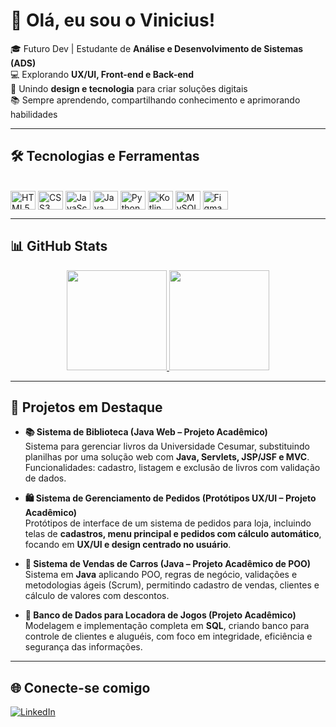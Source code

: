 # 👋 Olá, eu sou o Vinicius!  

🎓 Futuro Dev | Estudante de **Análise e Desenvolvimento de Sistemas (ADS)**  
💻 Explorando **UX/UI, Front-end e Back-end**  
🚀 Unindo **design e tecnologia** para criar soluções digitais  
📚 Sempre aprendendo, compartilhando conhecimento e aprimorando habilidades  

---

## 🛠️ Tecnologias e Ferramentas
<div style="display: inline_block"><br>
  <img align="center" alt="HTML5" height="30" width="40" src="https://cdn.jsdelivr.net/gh/devicons/devicon/icons/html5/html5-original.svg">
  <img align="center" alt="CSS3" height="30" width="40" src="https://cdn.jsdelivr.net/gh/devicons/devicon/icons/css3/css3-original.svg">
  <img align="center" alt="JavaScript" height="30" width="40" src="https://cdn.jsdelivr.net/gh/devicons/devicon/icons/javascript/javascript-original.svg">
  <img align="center" alt="Java" height="30" width="40" src="https://cdn.jsdelivr.net/gh/devicons/devicon/icons/java/java-original.svg">
  <img align="center" alt="Python" height="30" width="40" src="https://cdn.jsdelivr.net/gh/devicons/devicon/icons/python/python-original.svg">
  <img align="center" alt="Kotlin" height="30" width="40" src="https://cdn.jsdelivr.net/gh/devicons/devicon/icons/kotlin/kotlin-original.svg">
  <img align="center" alt="MySQL" height="30" width="40" src="https://cdn.jsdelivr.net/gh/devicons/devicon/icons/mysql/mysql-original.svg">
  <img align="center" alt="Figma" height="30" width="40" src="https://cdn.jsdelivr.net/gh/devicons/devicon/icons/figma/figma-original.svg">
</div>

---

## 📊 GitHub Stats
<div align="center">
  <a href="https://github.com/ViniciusBzm">
    <img height="160em" src="https://github-readme-stats.vercel.app/api?username=ViniciusBzm&show_icons=true&theme=tokyonight&include_all_commits=true&count_private=true"/>
    <img height="160em" src="https://github-readme-stats.vercel.app/api/top-langs/?username=ViniciusBzm&layout=compact&langs_count=7&theme=tokyonight"/>
  </a>
</div>  

---

## 🚀 Projetos em Destaque

- **📚 Sistema de Biblioteca (Java Web – Projeto Acadêmico)**  
  Sistema para gerenciar livros da Universidade Cesumar, substituindo planilhas por uma solução web com **Java, Servlets, JSP/JSF e MVC**. Funcionalidades: cadastro, listagem e exclusão de livros com validação de dados.

- **🛍️ Sistema de Gerenciamento de Pedidos (Protótipos UX/UI – Projeto Acadêmico)**  
  Protótipos de interface de um sistema de pedidos para loja, incluindo telas de **cadastros, menu principal e pedidos com cálculo automático**, focando em **UX/UI e design centrado no usuário**.

- **🚗 Sistema de Vendas de Carros (Java – Projeto Acadêmico de POO)**  
  Sistema em **Java** aplicando POO, regras de negócio, validações e metodologias ágeis (Scrum), permitindo cadastro de vendas, clientes e cálculo de valores com descontos.

- **🎲 Banco de Dados para Locadora de Jogos (Projeto Acadêmico)**  
  Modelagem e implementação completa em **SQL**, criando banco para controle de clientes e aluguéis, com foco em integridade, eficiência e segurança das informações.

---

## 🌐 Conecte-se comigo
[![LinkedIn](https://img.shields.io/badge/LinkedIn-0077B5?style=for-the-badge&logo=linkedin&logoColor=white)](https://www.linkedin.com/in/vinicius-zem)

